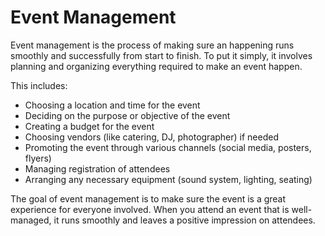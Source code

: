 # Event Management

Event management is the process of making sure an happening runs smoothly and successfully from start to finish. To put it simply, it involves planning and organizing everything required to make an event happen.

This includes:

- Choosing a location and time for the event
- Deciding on the purpose or objective of the event
- Creating a budget for the event
- Choosing vendors (like catering, DJ, photographer) if needed
- Promoting the event through various channels (social media, posters, flyers)
- Managing registration of attendees
- Arranging any necessary equipment (sound system, lighting, seating)

The goal of event management is to make sure the event is a great experience for everyone involved. When you attend an event that is well-managed, it runs smoothly and leaves a positive impression on attendees.
